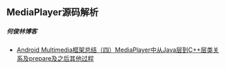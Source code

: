 ## MediaPlayer源码解析

##### 何俊林博客

* [Android Multimedia框架总结（四）MediaPlayer中从Java层到C++层类关系及prepare及之后其他过程](http://blog.csdn.net/hejjunlin/article/details/52420803)








